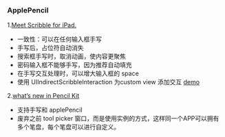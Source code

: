 ### ApplePencil



1.[Meet Scribble for iPad.](https://developer.apple.com/wwdc20/10106)

+ 一致性：可以在任何输入框手写
+ 手写后，占位符自动消失
+ 搜索框手写时，取消动画，使内容更聚焦
+ 密码输入框不能够手写，因为推荐自动填充
+ 在手写交互处理时，可以增大输入框的 space
+ 使用 UIIndirectScribbleInteraction 为custom view 添加交互 [demo](https://developer.apple.com/documentation/pencilkit/customizing_scribble_with_interactions)

2.[what’s new in Pencil Kit](https://developer.apple.com/wwdc20/10107)

+ 支持手写和 applePencil
+ 废弃之前 tool picker 窗口，而是使用实例的方式，这样同一个APP可以拥有多个笔盘，每个笔盘可以进行自定义。

